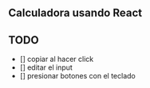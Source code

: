 ## Calculadora usando React

## TODO
- [] copiar al hacer click
- [] editar el input
- [] presionar botones con el teclado